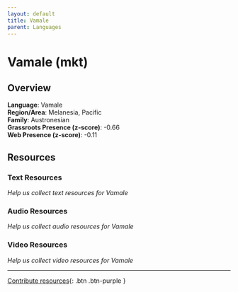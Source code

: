 ```yaml
---
layout: default
title: Vamale
parent: Languages
---
```


# Vamale (mkt)

## Overview

**Language**: Vamale  
**Region/Area**: Melanesia, Pacific  
**Family**: Austronesian  
**Grassroots Presence (z-score)**: -0.66  
**Web Presence (z-score)**: -0.11  

## Resources

### Text Resources
*Help us collect text resources for Vamale*

### Audio Resources
*Help us collect audio resources for Vamale*

### Video Resources
*Help us collect video resources for Vamale*

---

[Contribute resources](https://forms.office.com/e/1SfLJx3u1r){: .btn .btn-purple }
